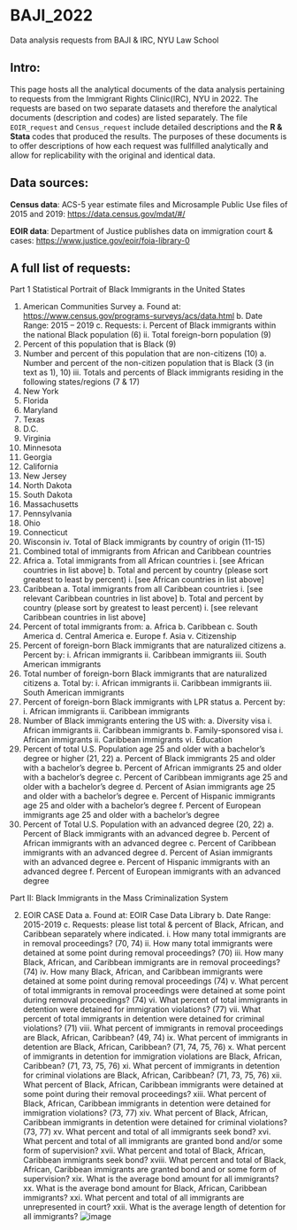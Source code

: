 # BAJI_2022
Data analysis requests from BAJI &amp; IRC, NYU Law School

## Intro:
This page hosts all the analytical documents of the data analysis pertaining to requests from the Immigrant Rights Clinic(IRC), NYU in 2022. The requests are based on two separate datasets and therefore the analytical documents (description and codes) are listed separately. The file `EOIR_request` and `Census_request` include detailed descriptions and the **R & Stata** codes that produced the results. The purposes of these documents is to offer descriptions of how each request was fullfilled analytically and allow for replicability with the original and identical data. 

## Data sources:
**Census data**: ACS-5 year estimate files and Microsample Public Use files of 2015 and 2019: https://data.census.gov/mdat/#/

**EOIR data**: Department of Justice publishes data on immigration court & cases: https://www.justice.gov/eoir/foia-library-0

## A full list of requests:

Part 1 Statistical Portrait of Black Immigrants in the United States

1.	American Communities Survey 
a.	Found at: https://www.census.gov/programs-surveys/acs/data.html
b.	Date Range: 2015 – 2019
c.	Requests:
i.	Percent of Black immigrants within the national Black population (6)
ii.	Total foreign-born population (9)
1.	Percent of this population that is Black (9)
2.	Number and percent of this population that are non-citizens (10)
a.	Number and percent of the non-citizen population that is Black (3 (in text as 1), 10)
iii.	Totals and percents of Black immigrants residing in the following  states/regions (7 & 17)
1.	New York 
2.	Florida
3.	Maryland
4.	Texas
5.	D.C.
6.	Virginia
7.	Minnesota
8.	Georgia
9.	California
10.	New Jersey
11.	North Dakota
12.	South Dakota
13.	Massachusetts
14.	Pennsylvania
15.	Ohio
16.	Connecticut
17.	Wisconsin
iv.	Total of Black immigrants by country of origin (11-15)
1.	Combined total of immigrants from African and Caribbean countries
2.	Africa 
a.	Total immigrants from all African countries
i.	[see African countries in list above]
b.	Total and percent by country (please sort greatest to least by percent)
i.	[see African countries in list above]
3.	Caribbean
a.	Total immigrants from all Caribbean countries
i.	[see relevant Caribbean countries in list above]
b.	Total and percent by country (please sort by greatest to least percent)
i.	[see relevant Caribbean countries in list above]
4.	Percent of total immigrants from:
a.	Africa
b.	Caribbean
c.	South America
d.	Central America
e.	Europe
f.	Asia
v.	Citizenship
1.	Percent of foreign-born Black immigrants that are naturalized citizens
a.	Percent by:
i.	African immigrants
ii.	Caribbean immigrants
iii.	South American immigrants
2.	Total number of foreign-born Black immigrants that are naturalized citizens
a.	Total by:
i.	African immigrants
ii.	Caribbean immigrants
iii.	South American immigrants
3.	Percent of foreign-born Black immigrants with LPR status
a.	Percent by:
i.	African immigrants
ii.	Caribbean immigrants
4.	Number of Black immigrants entering the US with: 
a.	Diversity visa
i.	African immigrants
ii.	Caribbean immigrants
b.	Family-sponsored visa
i.	African immigrants
ii.	Caribbean immigrants
vi.	Education
1.	Percent of total U.S. Population age 25 and older with a bachelor’s degree or higher (21, 22)
a.	Percent of Black immigrants 25 and older with a bachelor’s degree
b.	Percent of African immigrants 25 and older with a bachelor’s degree
c.	Percent of Caribbean immigrants age 25 and older with a bachelor’s degree
d.	Percent of Asian immigrants age 25 and older with a bachelor’s degree
e.	Percent of Hispanic immigrants age 25 and older with a bachelor’s degree
f.	Percent of European immigrants age 25 and older with a bachelor’s degree
2.	Percent of Total U.S. Population with an advanced degree (20, 22)
a.	Percent of Black immigrants with an advanced degree
b.	Percent of African immigrants with an advanced degree
c.	Percent of Caribbean immigrants with an advanced degree
d.	Percent of Asian immigrants with an advanced degree
e.	Percent of Hispanic immigrants with an advanced degree
f.	Percent of European immigrants with an advanced degree


Part II: Black Immigrants in the Mass Criminalization System

2.	EOIR CASE Data
a.	Found at: EOIR Case Data Library 
b.	Date Range: 2015-2019
c.	Requests: please list total & percent of Black, African, and Caribbean separately where indicated.
i.	How many total immigrants are in removal proceedings? (70, 74)
ii.	How many total immigrants were detained at some point during removal proceedings? (70)
iii.	How many Black, African, and Caribbean immigrants are in removal proceedings? (74)
iv.	How many Black, African, and Caribbean immigrants were detained at some point during removal proceedings (74)
v.	What percent of total immigrants in removal proceedings were detained at some point during removal proceedings? (74)
vi.	What percent of total immigrants in detention were detained for immigration violations? (77)
vii.	What percent of total immigrants in detention were detained for criminal violations? (71)
viii.	What percent of immigrants in removal proceedings are Black, African, Caribbean? (49, 74)
ix.	What percent of immigrants in detention are Black, African, Caribbean? (71, 74, 75, 76)
x.	What percent of immigrants in detention for immigration violations are Black, African, Caribbean? (71, 73, 75, 76)
xi.	What percent of immigrants in detention for criminal violations are Black, African, Caribbean? (71, 73, 75, 76)
xii.	What percent of Black, African, Caribbean immigrants were detained at some point during their removal proceedings? 
xiii.	What percent of Black, African, Caribbean immigrants in detention were detained for immigration violations? (73, 77)
xiv.	What percent of Black, African, Caribbean immigrants in detention were detained for criminal violations? (73, 77)
xv.	What percent and total of all immigrants seek bond?
xvi.	What percent and total of all immigrants are granted bond and/or some form of supervision?
xvii.	What percent and total of Black, African, Caribbean immigrants seek bond?
xviii.	What percent and total of Black, African, Caribbean immigrants are granted bond and or some form of supervision?
xix.	What is the average bond amount for all immigrants?
xx.	What is the average bond amount for Black, African, Caribbean immigrants?
xxi.	What percent and total of all immigrants are unrepresented in court?
xxii.	What is the average length of detention for all immigrants?
![image](https://user-images.githubusercontent.com/57641098/171217914-e7ab0b9b-a1c0-458b-bd54-8222a15f7ec5.png)

